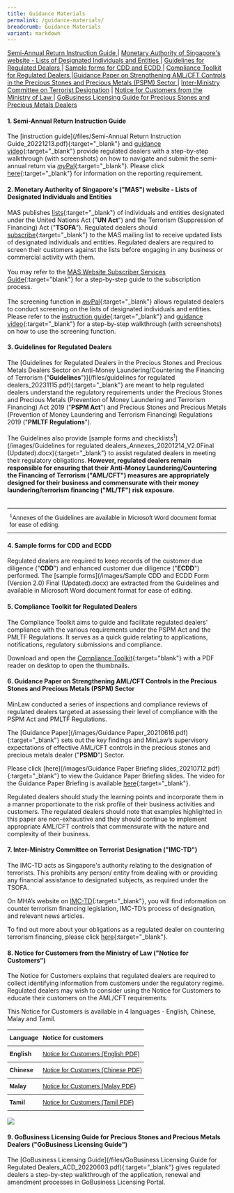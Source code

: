 ```yaml
---
title: Guidance Materials
permalink: /guidance-materials/
breadcrumb: Guidance Materials
variant: markdown
---
```

<a href="#Semi-Annual Return Instruction Guide">Semi-Annual Return Instruction Guide </a>| <a href="#Monetary Authority of Singapore's website - Lists of Designated Individuals and Entities">Monetary Authority of Singapore's website - Lists of Designated Individuals and Entities </a> | <a href="#Guidelines for Regulated Dealers">Guidelines for Regulated Dealers </a>| <a href="#Sample forms for CDD and ECDD">Sample forms for CDD and ECDD </a> | <a href="#Compliance Toolkit for Regulated Dealers">Compliance Toolkit for Regulated Dealers </a> |<a href="#Guidance Paper on Strengthening AML/CFT Controls in the Precious Stones and Precious Metals (PSPM) Sector">Guidance Paper on Strengthening AML/CFT Controls in the Precious Stones and Precious Metals (PSPM) Sector </a>| <a href="#Inter-Ministry Committee on Terrorist Designation">Inter-Ministry Committee on Terrorist Designation</a> | <a href="#Notice for Customers from the Ministry of Law">Notice for Customers from the Ministry of Law </a> | <a href="#GoBusiness Licensing Guide for Precious Stones and Precious Metals Dealers">GoBusiness Licensing Guide for Precious Stones and Precious Metals Dealers </a>

#### <a id="Semi-Annual Return Instruction Guide"></a> 1. Semi-Annual Return Instruction Guide

The [instruction guide](/files/Semi-Annual Return Instruction Guide_20221213.pdf){:target="_blank"} and [guidance video](https://youtu.be/Jpcj4iYSOSM){:target="_blank"} provide regulated dealers with a step-by-step walkthrough (with screenshots) on how to navigate and submit the semi-annual return via [<i>my</i>Pal](https://go.gov.sg/mypal){:target="_blank"}. Please click [here](https://acd.mlaw.gov.sg/other-regulatory-requirements){:target="_blank"} for information on the reporting requirement.

#### <a id="Monetary Authority of Singapore's website - Lists of Designated Individuals and Entities"></a> 2. Monetary Authority of Singapore's ("**MAS**") website - Lists of Designated Individuals and Entities

MAS publishes [lists](https://www.mas.gov.sg/regulation/anti-money-laundering/targeted-financial-sanctions/lists-of-designated-individuals-and-entities){:target="_blank"} of individuals and entities designated under the United Nations Act ("**UN Act**") and the Terrorism (Suppression of Financing) Act ("**TSOFA**"). Regulated dealers should [subscribe](https://www.mas.gov.sg/subscription-services){:target="_blank"} to the MAS mailing list to receive updated lists of designated individuals and entities. Regulated dealers are required to screen their customers against the lists before engaging in any business or commercial activity with them.<br><br>
You may refer to the [MAS Website Subscriber Services Guide](/images/MAS%20Website%20Subscriber%20Services%20Guide_20191105_V1Final.pdf){:target="blank"} for a step-by-step guide to the subscription process.<br><br> 
The screening function in [*my*Pal](https://go.gov.sg/mypal){:target="_blank"}  allows regulated dealers to conduct screening on the lists of designated individuals and entities. Please refer to the [instruction guide](/files/Screening%20Module%20Instruction%20Guide_20220901.pdf){:target="_blank"}  and [guidance video](https://www.youtube.com/watch?v=i6at7WyPxRs){:target="_blank"} for a step-by-step walkthrough (with screenshots) on how to use the screening function.

#### <a id="Guidelines for Regulated Dealers"></a>3. Guidelines for Regulated Dealers

The [Guidelines for Regulated Dealers in the Precious Stones and Precious Metals Dealers Sector on Anti-Money Laundering/Countering the Financing of Terrorism ("**Guidelines**")](/files/guidelines for regulated dealers_20231115.pdf){:target="_blank"} are meant to help regulated dealers understand the regulatory requirements under the Precious Stones and Precious Metals (Prevention of Money Laundering and Terrorism Financing) Act 2019 ("**PSPM Act**") and Precious Stones and Precious Metals (Prevention of Money Laundering and Terrorism Financing) Regulations 2019 ("**PMLTF Regulations**").<a href="#footnote1"></a><br><br> 
The Guidelines also provide [sample forms and checklists<sup>1</sup>](/images/Guidelines for regulated dealers_Annexes_20201214_V2.0Final (Updated).docx){:target="_blank"} to assist regulated dealers in meeting their regulatory obligations.  <b>However, regulated dealers remain responsible for ensuring that their Anti-Money Laundering/Countering the Financing of Terrorism ("**AML/CFT**") measures are appropriately designed for their business and commensurate with their money laundering/terrorism financing ("**ML/TF**") risk exposure.</b><br><br>


<style type="text/css">
.tg  {border-collapse:collapse;border-spacing:0;}
.tg td{font-family:Arial, sans-serif;font-size:14px;padding:10px 5px;border-style:solid;border-width:1px;overflow:hidden;word-break:normal;border-color:black;}
.tg th{font-family:Arial, sans-serif;font-size:14px;font-weight:normal;padding:10px 5px;border-style:solid;border-width:1px;overflow:hidden;word-break:normal;border-color:black;}
.tg .tg-xldj{border-color:inherit;text-align:left}
</style>
<table class="tg">
  <tbody><tr>
    <th class="tg-xldj"><span style="font-style:inherit"><sup>1</sup>Annexes of the Guidelines are available in Microsoft Word document format for ease of editing.</span></th>
  </tr>
</tbody></table>

#### <a id="Sample forms for CDD and ECDD"></a>4. Sample forms for CDD and ECDD

Regulated dealers are required to keep records of the customer due diligence ("**CDD**") and enhanced customer due diligence ("**ECDD**") performed. The [sample forms](/images/Sample CDD and ECDD Form (Version 2.0) Final (Updated).docx) are extracted from the Guidelines and available in Microsoft Word document format for ease of editing. <br>

#### <a id="Compliance Toolkit for Regulated Dealers"></a>5. Compliance Toolkit for Regulated Dealers

The Compliance Toolkit aims to guide and facilitate regulated dealers' compliance with the various requirements under the PSPM Act and the PMLTF Regulations. It serves as a quick guide relating to applications, notifications, regulatory submissions and compliance. 

Download and open the [Compliance Toolkit](/files/Compliance%20Toolkit%20for%20PSMD_20230111.pdf){:target="blank"} with a PDF reader on desktop to open the thumbnails. 

#### <a id="Guidance Paper on Strengthening AML/CFT Controls in the Precious Stones and Precious Metals (PSPM) Sector"></a>6. Guidance Paper on Strengthening AML/CFT Controls in the Precious Stones and Precious Metals (PSPM) Sector

MinLaw conducted a series of inspections and compliance reviews of regulated dealers targeted at assessing their level of compliance with the PSPM Act and PMLTF Regulations.

The [Guidance Paper](/images/Guidance Paper_20210616.pdf){:target="_blank"} sets out the key findings and MinLaw’s supervisory expectations of effective AML/CFT controls in the precious stones and precious metals dealer ("**PSMD**") Sector. 

Please click [here](/images/Guidance Paper Briefing slides_20210712.pdf){:target="_blank"} to view the Guidance Paper Briefing slides. The video for the Guidance Paper Briefing is available [here](https://youtu.be/RaOrZNbtMFM){:target="_blank"}.

Regulated dealers should study the learning points and incorporate them in a manner proportionate to the risk profile of their business activities and customers. The regulated dealers should note that examples highlighted in this paper are non-exhaustive and they should continue to implement appropriate AML/CFT controls that commensurate with the nature and complexity of their business.



#### <a id="Inter-Ministry Committee on Terrorist Designation"></a>7. Inter-Ministry Committee on Terrorist Designation ("**IMC-TD**")

The IMC-TD acts as Singapore's authority relating to the designation of terrorists. This prohibits any person/ entity from dealing with or providing any financial assistance to designated subjects, as required under the TSOFA.

On MHA’s website on [IMC-TD](https://www.mha.gov.sg/what-we-do/managing-security-threats/countering-the-financing-of-terrorism){:target="_blank"}, you will find information on counter terrorism financing legislation, IMC-TD’s process of designation, and relevant news articles.

To find out more about your obligations as a regulated dealer on countering terrorism financing, please click [here](/images/Measures%20relating%20to%20prevention%20of%20terrorism%20financing.pdf){:target="_blank"}.

#### <a id="Notice for Customers from the Ministry of Law"></a>8. Notice for Customers from the Ministry of Law ("**Notice for Customers**")

The Notice for Customers explains that regulated dealers are required to collect identifying information from customers under the regulatory regime. Regulated dealers may wish to consider using the Notice for Customers to educate their customers on the AML/CFT requirements.

This Notice for Customers is available in 4 languages - English, Chinese, Malay and Tamil.

<style type="text/css">
.tg  {border-collapse:collapse;border-spacing:0;}
.tg td{font-family:Arial, sans-serif;font-size:14px;padding:10px 5px;border-style:solid;border-width:0px;overflow:hidden;word-break:normal;border-top-width:1px;border-bottom-width:1px;border-color:black;}
.tg th{font-family:Arial, sans-serif;font-size:14px;font-weight:normal;padding:10px 5px;border-style:solid;border-width:0px;overflow:hidden;word-break:normal;border-top-width:1px;border-bottom-width:1px;border-color:black;}
.tg .tg-1wig{font-weight:bold;text-align:left;vertical-align:top}
.tg .tg-fymr{font-weight:bold;border-color:inherit;text-align:left;vertical-align:top}
.tg .tg-0pky{border-color:inherit;text-align:left;vertical-align:top}
.tg .tg-0lax{text-align:left;vertical-align:top}
</style>
<table class="tg">
  <tbody><tr>
    <th class="tg-1wig">Language</th>
    <th class="tg-1wig">Notice for customers</th>
  </tr>
  <tr>
    <td class="tg-fymr">English</td>
    <td class="tg-0pky"><a href="/images/NoticeForCustomersPoster(Eng)Mar2020.pdf" target="_blank">Notice for Customers (English PDF)</a></td>
  </tr>
  <tr>
    <td class="tg-fymr">Chinese</td>
    <td class="tg-0pky"><a href="/images/NoticeForCustomersPoster(Chinese)Mar2020.pdf" target="_blank">Notice for Customers (Chinese PDF)</a></td>
  </tr>
  <tr>
    <td class="tg-fymr">Malay</td>
    <td class="tg-0pky"><a href="/images/NoticeForCustomersPoster(Malay)Mar2020.pdf" target="_blank">Notice for Customers (Malay PDF)</a></td>
  </tr>
  <tr>
    <td class="tg-1wig">Tamil</td>
    <td class="tg-0lax"><a href="/images/NoticeForCustomersPoster(Tamil)Mar2020.pdf" target="_blank">Notice for Customers (Tamil PDF)</a></td>
  </tr>
</tbody></table>

<a href="/images/NoticeForCustomersPoster(Eng)Mar2020.pdf" target="_blank"><img src="/images/NoticeForCustomersPoster(Eng)Mar2020.jpg"></a>

#### <a id="GoBusiness Licensing Guide for Precious Stones and Precious Metals Dealers"></a>9. GoBusiness Licensing Guide for Precious Stones and Precious Metals Dealers ("**GoBusiness Licensing Guide**")

The [GoBusiness Licensing Guide](/files/GoBusiness Licensing Guide for Regulated Dealers_ACD_20220603.pdf){:target="_blank"} gives regulated dealers a step-by-step walkthrough of the application, renewal and amendment processes in GoBusiness Licensing Portal.